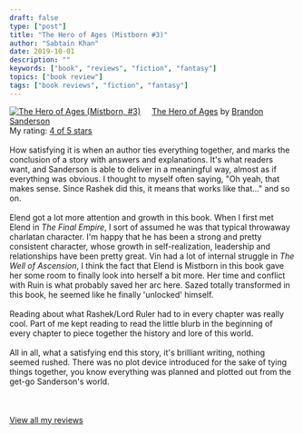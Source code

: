 ```yaml
---
draft: false
type: ["post"]
title: "The Hero of Ages (Mistborn #3)"
author: "Sabtain Khan"
date: 2019-10-01
description: ""
keywords: ["book", "reviews", "fiction", "fantasy"]
topics: ["book review"]
tags: ["book reviews", "fiction", "fantasy"]
---
```


<a href="https://www.goodreads.com/book/show/2767793-the-hero-of-ages" style="float: left; padding-right: 20px"><img border="0" alt="The Hero of Ages (Mistborn, #3)" src="https://i.gr-assets.com/images/S/compressed.photo.goodreads.com/books/1480717763l/2767793._SX98_.jpg" /></a><a href="https://www.goodreads.com/book/show/2767793-the-hero-of-ages">The Hero of Ages</a> by <a href="https://www.goodreads.com/author/show/38550.Brandon_Sanderson">Brandon Sanderson</a><br/>
My rating: <a href="https://www.goodreads.com/review/show/2991211456">4 of 5 stars</a><br /><br />
How satisfying it is when an author ties everything together, and marks the conclusion of a story with answers and explanations. It's what readers want, and Sanderson is able to deliver in a meaningful way, almost as if everything was obvious. I thought to myself often saying, "Oh yeah, that makes sense. Since Rashek did this, it means that works like that..." and so on.<br /><br />Elend got a lot more attention and growth in this book. When I first met Elend in <i>The Final Empire</i>, I sort of assumed he was that typical throwaway charlatan character. I'm happy that he has been a strong and pretty consistent character, whose growth in self-realization, leadership and relationships have been pretty great. Vin had a lot of internal struggle in <i>The Well of Ascension</i>, I think the fact that Elend is Mistborn in this book gave her some room to finally look into herself a bit more. Her time and conflict with Ruin is what probably saved her arc here. Sazed totally transformed in this book, he seemed like he finally 'unlocked' himself. <br /><br />Reading about what Rashek/Lord Ruler had to in every chapter was really cool. Part of me kept reading to read the little blurb in the beginning of every chapter to piece together the history and lore of this world.<br /><br />All in all, what a satisfying end this story, it's brilliant writing, nothing seemed rushed. There was no plot device introduced for the sake of tying things together, you know everything was planned and plotted out from the get-go Sanderson's world. <br /><br />
<br/><br/>
<a href="https://www.goodreads.com/review/list/19015356-sabtain-khan">View all my reviews</a>
